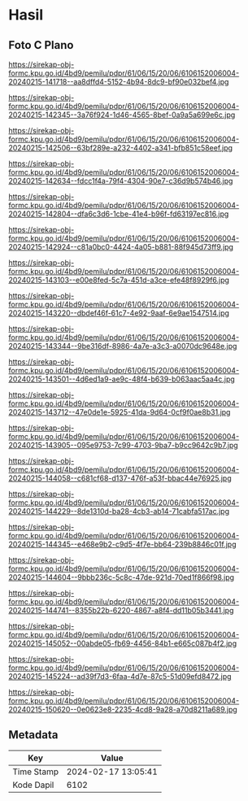 # Hasil

## Foto C Plano

https://sirekap-obj-formc.kpu.go.id/4bd9/pemilu/pdpr/61/06/15/20/06/6106152006004-20240215-141718--aa8dffd4-5152-4b94-8dc9-bf90e032bef4.jpg

https://sirekap-obj-formc.kpu.go.id/4bd9/pemilu/pdpr/61/06/15/20/06/6106152006004-20240215-142345--3a76f924-1d46-4565-8bef-0a9a5a699e6c.jpg

https://sirekap-obj-formc.kpu.go.id/4bd9/pemilu/pdpr/61/06/15/20/06/6106152006004-20240215-142506--63bf289e-a232-4402-a341-bfb851c58eef.jpg

https://sirekap-obj-formc.kpu.go.id/4bd9/pemilu/pdpr/61/06/15/20/06/6106152006004-20240215-142634--fdcc1f4a-79f4-4304-90e7-c36d9b574b46.jpg

https://sirekap-obj-formc.kpu.go.id/4bd9/pemilu/pdpr/61/06/15/20/06/6106152006004-20240215-142804--dfa6c3d6-1cbe-41e4-b96f-fd63197ec816.jpg

https://sirekap-obj-formc.kpu.go.id/4bd9/pemilu/pdpr/61/06/15/20/06/6106152006004-20240215-142924--c81a0bc0-4424-4a05-b881-88f945d73ff9.jpg

https://sirekap-obj-formc.kpu.go.id/4bd9/pemilu/pdpr/61/06/15/20/06/6106152006004-20240215-143103--e00e8fed-5c7a-451d-a3ce-efe48f8929f6.jpg

https://sirekap-obj-formc.kpu.go.id/4bd9/pemilu/pdpr/61/06/15/20/06/6106152006004-20240215-143220--dbdef46f-61c7-4e92-9aaf-6e9ae1547514.jpg

https://sirekap-obj-formc.kpu.go.id/4bd9/pemilu/pdpr/61/06/15/20/06/6106152006004-20240215-143344--9be316df-8986-4a7e-a3c3-a0070dc9648e.jpg

https://sirekap-obj-formc.kpu.go.id/4bd9/pemilu/pdpr/61/06/15/20/06/6106152006004-20240215-143501--4d6ed1a9-ae9c-48f4-b639-b063aac5aa4c.jpg

https://sirekap-obj-formc.kpu.go.id/4bd9/pemilu/pdpr/61/06/15/20/06/6106152006004-20240215-143712--47e0de1e-5925-41da-9d64-0cf9f0ae8b31.jpg

https://sirekap-obj-formc.kpu.go.id/4bd9/pemilu/pdpr/61/06/15/20/06/6106152006004-20240215-143905--095e9753-7c99-4703-9ba7-b9cc9642c9b7.jpg

https://sirekap-obj-formc.kpu.go.id/4bd9/pemilu/pdpr/61/06/15/20/06/6106152006004-20240215-144058--c681cf68-d137-476f-a53f-bbac44e76925.jpg

https://sirekap-obj-formc.kpu.go.id/4bd9/pemilu/pdpr/61/06/15/20/06/6106152006004-20240215-144229--8de1310d-ba28-4cb3-ab14-71cabfa517ac.jpg

https://sirekap-obj-formc.kpu.go.id/4bd9/pemilu/pdpr/61/06/15/20/06/6106152006004-20240215-144345--e468e9b2-c9d5-4f7e-bb64-239b8846c01f.jpg

https://sirekap-obj-formc.kpu.go.id/4bd9/pemilu/pdpr/61/06/15/20/06/6106152006004-20240215-144604--9bbb236c-5c8c-47de-921d-70ed1f866f98.jpg

https://sirekap-obj-formc.kpu.go.id/4bd9/pemilu/pdpr/61/06/15/20/06/6106152006004-20240215-144741--8355b22b-6220-4867-a8f4-dd11b05b3441.jpg

https://sirekap-obj-formc.kpu.go.id/4bd9/pemilu/pdpr/61/06/15/20/06/6106152006004-20240215-145052--00abde05-fb69-4456-84b1-e665c087b4f2.jpg

https://sirekap-obj-formc.kpu.go.id/4bd9/pemilu/pdpr/61/06/15/20/06/6106152006004-20240215-145224--ad39f7d3-6faa-4d7e-87c5-51d09efd8472.jpg

https://sirekap-obj-formc.kpu.go.id/4bd9/pemilu/pdpr/61/06/15/20/06/6106152006004-20240215-150620--0e0623e8-2235-4cd8-9a28-a70d8211a689.jpg


## Metadata

| Key        | Value               |
| ---------- | ------------------- |
| Time Stamp | 2024-02-17 13:05:41 |
| Kode Dapil | 6102                |



